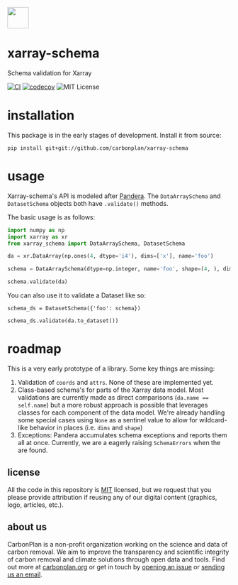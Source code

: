 <img
  src='https://carbonplan-assets.s3.amazonaws.com/monogram/dark-small.png'
  height='48'
/>

# xarray-schema

Schema validation for Xarray

[![CI](https://github.com/carbonplan/ndpyramid/actions/workflows/main.yaml/badge.svg)](https://github.com/carbonplan/xarray-schema/actions/workflows/main.yaml)
[![codecov](https://codecov.io/gh/carbonplan/xarray-schema/branch/main/graph/badge.svg?token=EI729ZRFK0)](https://codecov.io/gh/carbonplan/xarray-schema)
![MIT License](https://badgen.net/badge/license/MIT/blue)

# installation

This package is in the early stages of development. Install it from source:

```shell
pip install git+git://github.com/carbonplan/xarray-schema
```

# usage

Xarray-schema's API is modeled after [Pandera](https://pandera.readthedocs.io/en/stable/). The `DataArraySchema` and `DatasetSchema` objects both have `.validate()` methods.

The basic usage is as follows:

```python
import numpy as np
import xarray as xr
from xarray_schema import DataArraySchema, DatasetSchema

da = xr.DataArray(np.ones(4, dtype='i4'), dims=['x'], name='foo')

schema = DataArraySchema(dtype=np.integer, name='foo', shape=(4, ), dims=['x'])

schema.validate(da)
```

You can also use it to validate a Dataset like so:

```
schema_ds = DatasetSchema({'foo': schema})

schema_ds.validate(da.to_dataset())
```

# roadmap

This is a very early prototype of a library. Some key things are missing:

1. Validation of `coords` and `attrs`. None of these are implemented yet.
1. Class-based schema's for parts of the Xarray data model. Most validations are currently made as direct comparisons (`da.name == self.name`) but a more robust approach is possible that leverages classes for each component of the data model. We're already handling some special cases using `None` as a sentinel value to allow for wildcard-like behavior in places (i.e. `dims` and `shape`)
1. Exceptions: Pandera accumulates schema exceptions and reports them all at once. Currently, we are a eagerly raising `SchemaErrors` when the are found.

## license

All the code in this repository is [MIT](https://choosealicense.com/licenses/mit/) licensed, but we request that you please provide attribution if reusing any of our digital content (graphics, logo, articles, etc.).

## about us

CarbonPlan is a non-profit organization working on the science and data of carbon removal. We aim to improve the transparency and scientific integrity of carbon removal and climate solutions through open data and tools. Find out more at [carbonplan.org](https://carbonplan.org/) or get in touch by [opening an issue](https://github.com/carbonplan/xarray-schema/issues/new) or [sending us an email](mailto:hello@carbonplan.org).
